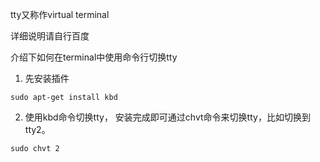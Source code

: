 tty又称作virtual terminal

详细说明请自行百度

介绍下如何在terminal中使用命令行切换tty

1. 先安装插件

```
sudo apt-get install kbd
```

2. 使用kbd命令切换tty， 安装完成即可通过chvt命令来切换tty，比如切换到tty2。

```
sudo chvt 2
```

